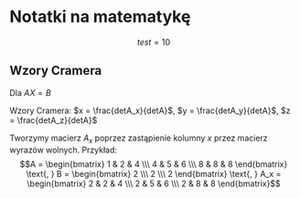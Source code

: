 # Notatki na matematykę


$$test = 10$$
## Wzory Cramera
Dla $AX = B$

Wzory Cramera:
$x = \frac{detA_x}{detA}$, $y = \frac{detA_y}{detA}$, $z = \frac{detA_z}{detA}$

Tworzymy macierz $A_x$  poprzez zastąpienie kolumny $x$ przez macierz wyrazów wolnych.
Przykład:
$$A = \begin{bmatrix}
1 & 2 & 4 \\\
4 & 5 & 6 \\\
8 & 8 & 8
\end{bmatrix}
\text{, }
B = \begin{bmatrix}
2 \\\
2 \\\
2
\end{bmatrix}
\text{, }
A_x = \begin{bmatrix}
2 & 2 & 4 \\\
2 & 5 & 6 \\\ 
2 & 8 & 8
\end{bmatrix}$$
